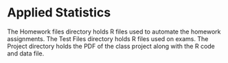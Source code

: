 # Applied Statistics
The Homework files directory holds R files used to automate the homework assignments.
The Test Files directory holds R files used on exams.
The Project directory holds the PDF of the class project along with the R code and data file.
